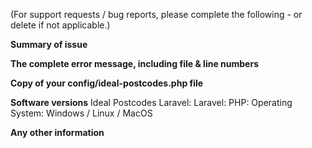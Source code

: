 (For support requests / bug reports, please complete the following - or delete if not applicable.)

**Summary of issue**


**The complete error message, including file & line numbers**


**Copy of your config/ideal-postcodes.php file**


**Software versions**
Ideal Postcodes Laravel: 
Laravel: 
PHP: 
Operating System: Windows / Linux / MacOS

**Any other information**
